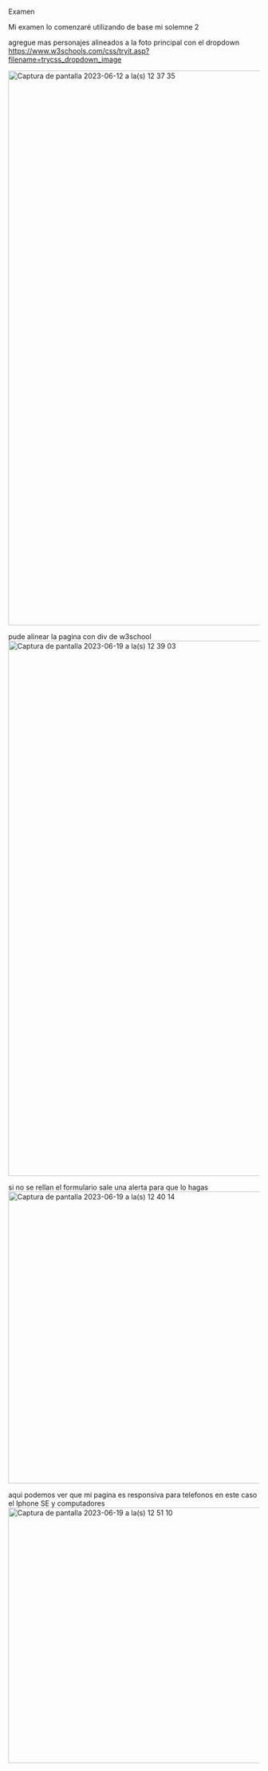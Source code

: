 Examen

Mi examen lo comenzaré utilizando de base mi solemne 2

agregue mas personajes alineados a la foto principal con el dropdown
https://www.w3schools.com/css/tryit.asp?filename=trycss_dropdown_image

<img width="1111" alt="Captura de pantalla 2023-06-12 a la(s) 12 37 35" src="https://github.com/mgdalol/dis9005-2023-1/assets/128399618/0ddae684-474a-41e6-a382-7cd6e6435678">


pude alinear la pagina con div de w3school 
<img width="1072" alt="Captura de pantalla 2023-06-19 a la(s) 12 39 03" src="https://github.com/mgdalol/dis9005-2023-1/assets/128399618/2dfaf727-60d5-491d-a1c9-753034e870e2">

si no se rellan el formulario sale una alerta para que lo hagas
<img width="585" alt="Captura de pantalla 2023-06-19 a la(s) 12 40 14" src="https://github.com/mgdalol/dis9005-2023-1/assets/128399618/51212136-4d14-421e-9c92-47fe676ef629">

aqui podemos ver que mi pagina es responsiva para telefonos en este caso el Iphone SE y computadores
<img width="512" alt="Captura de pantalla 2023-06-19 a la(s) 12 51 10" src="https://github.com/mgdalol/dis9005-2023-1/assets/128399618/9691d308-22f9-445a-86f3-e73e807b025e">
